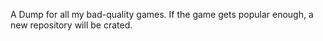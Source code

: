 A Dump for all my bad-quality games.
If the game gets popular enough, a new repository will be crated.

<!---
AThisisintentionalylongname34/AThisisintentionalylongname34 is a ✨ special ✨ repository because its `README.md` (this file) appears on your GitHub profile.
You can click the Preview link to take a look at your changes.
--->
